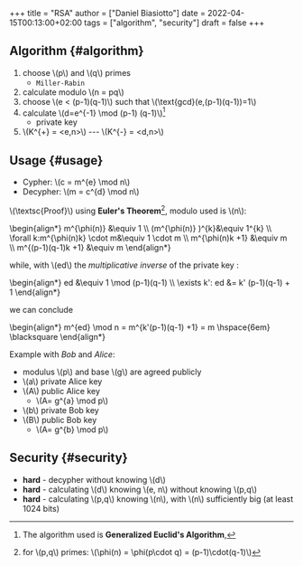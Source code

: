 +++
title = "RSA"
author = ["Daniel Biasiotto"]
date = 2022-04-15T00:13:00+02:00
tags = ["algorithm", "security"]
draft = false
+++

## Algorithm {#algorithm}

1.  choose \\(p\\) and \\(q\\) primes
    -   `Miller-Rabin`
2.  calculate modulo \\(n = pq\\)
3.  choose \\(e < (p-1)(q-1)\\) such that \\(\text{gcd}(e,(p-1)(q-1))=1\\)
4.  calculate \\(d=e^{-1} \mod (p-1) (q-1)\\)[^fn:1]
    -   private key
5.  \\(K^{+} = <e,n>\\)  ---  \\(K^{-} = <d,n>\\)


## Usage {#usage}

-   Cypher: \\(c = m^{e} \mod n\\)
-   Decypher: \\(m = c^{d} \mod n\\)

\\(\textsc{Proof}\\)   using **Euler's Theorem**[^fn:2], modulo used is \\(n\\):

\begin{align\*}
m^{\phi(n)} &\equiv 1 \\\\
(m^{\phi(n)} )^{k}&\equiv 1^{k} \\\\
\forall k:m^{\phi(n)k}  \cdot m&\equiv 1 \cdot m \\\\
m^{\phi(n)k +1} &\equiv m \\\\
m^{(p-1)(q-1)k +1} &\equiv m
\end{align\*}

while, with \\(ed\\) the _multiplicative inverse_ of the private key :

\begin{align\*}
ed  &\equiv 1 \mod (p-1)(q-1) \\\\
\exists k': ed &= k' (p-1)(q-1) + 1
\end{align\*}

we can conclude

\begin{align\*}
m^{ed} \mod n =  m^{k'(p-1)(q-1) +1} = m  \hspace{6em} \blacksquare
\end{align\*}

Example with _Bob_ and _Alice_:

-   modulus \\(p\\) and base \\(g\\) are agreed publicly
-   \\(a\\) private Alice key
-   \\(A\\) public Alice key
    -   \\(A= g^{a} \mod p\\)
-   \\(b\\) private Bob key
-   \\(B\\) public Bob key
    -   \\(A= g^{b} \mod p\\)


## Security {#security}

-   **hard** - decypher without knowing \\(d\\)
-   **hard** - calculating \\(d\\) knowing \\(e, n\\) without knowing \\(p,q\\)
-   **hard** - calculating \\(p,q\\) knowing \\(n\\), with \\(n\\) sufficiently big (at least 1024 bits)

[^fn:1]: The algorithm used is **Generalized Euclid's Algorithm**,
[^fn:2]: for \\(p,q\\) primes: \\(\phi(n) = \phi(p\cdot q) = (p-1)\cdot(q-1)\\)
